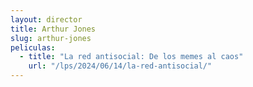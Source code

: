 ```yaml
---
layout: director
title: Arthur Jones
slug: arthur-jones
peliculas:
  - title: "La red antisocial: De los memes al caos"
    url: "/lps/2024/06/14/la-red-antisocial/"
---
```


